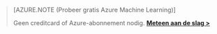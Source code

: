 >[AZURE.NOTE (Probeer gratis Azure Machine Learning)]
>
>Geen creditcard of Azure-abonnement nodig. <a href="https://studio.azureml.net/?selectAccess=true&o=2" target="_blank">**Meteen aan de slag >**</a>



<!--HONumber=Aug16_HO4-->



